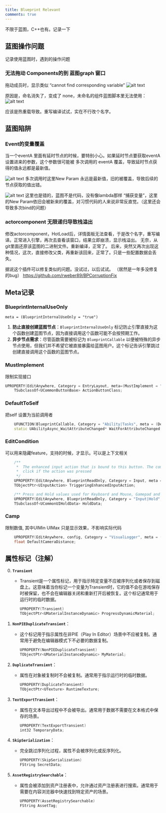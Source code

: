 ```yaml
---
title: Blueprint Relevant
comments: true
---
```


不限于蓝图，C++也有。记录一下

## 蓝图操作问题
记录使用蓝图时，遇到的操作问题

### 无法拖动 Components的到  蓝图graph 窗口

拖动成员时，显示类似 “cannot find corresponding variable”
![alt text](../../assets/images/BluePrint_image-2.png)

原因是，命名消失了，变成了 none，未命名的组件蓝图脚本里无法使用：
![alt text](../../assets/images/BluePrint_image-3.png)

应该是热重载导致。重写编译试试，实在不行改个名字。



## 蓝图陷阱

### Event的变量覆盖
当一个eventA 里面有延时节点的时候，要特别小心。如果延时节点要获取eventA 设置进来的参数，这个参数很可能被 多次调用的 eventA 覆盖，导致延时节点获得的值永远都是最新值。

![alt text](../../assets/images/BluePrint_image.png)
多次调用时这里New Param 永远是最新值，旧的被覆盖，导致后续的节点获取的值出错。

![alt text](../../assets/images/BluePrint_image-1.png)
这里也是错的，蓝图不是代码，没有像lambda那样 “捕获变量”，这里的New Param依旧会被新来的覆盖，对习惯代码的人来说非常反直觉。（这里还会导致多次bind的问题）


### actorcomponent 无限递归导致栈溢出
修改actorcomponent，HotLoad后，详情面板无法查看，于是改个名字，重写编译。正常进入引擎，再次去查看该窗口，结果立即崩溃，显示栈溢出。
无奈，从git里面还原该蓝图的二进制文件。重新编译，正常了。
后来，突然又再次出现这种情况，这次，直接修改父类，再重新该回来，正常了。只是一些配置数据会丢失。

据说这个插件可以修复类似的问题。没试过，以后试试。
（居然是一年多没修复的bug）
https://github.com/rweber89/BPCorruptionFix


## Meta记录


### BlueprintInternalUseOnly

`meta = (BlueprintInternalUseOnly = "true")`

1. **防止直接创建蓝图节点**：`BlueprintInternalUseOnly` 标记防止引擎直接为这个函数创建蓝图节点，因为直接调用这个函数可能不会按预期工作。
2. **异步节点需求**：尽管函数需要被标记为 `BlueprintCallable` 以便被特殊的异步节点使用，但我们并不希望它被直接暴露给蓝图用户。这个标记告诉引擎跳过创建直接调用这个函数的蓝图节点。

### MustImplement
限制实现接口
``` cpp
UPROPERTY(EditAnywhere, Category = EntryLayout, meta=(MustImplement = "/Script/CommonUI.CommonBoundActionButtonInterface"))
	TSubclassOf<UCommonButtonBase> ActionButtonClass;

```
### DefaultToSelf
把self 设置为当前调用者
``` cpp
	UFUNCTION(BlueprintCallable, Category = "Ability|Tasks", meta = (DefaultToSelf = "TargetActor", BlueprintInternalUseOnly = "TRUE"))
	static UAbilityAsync_WaitAttributeChanged* WaitForAttributeChanged(AActor* TargetActor, FGameplayAttribute Attribute, bool OnlyTriggerOnce = false)

```
### EditCondition

可以用来隐藏feature，支持的时候，才显示。可以是上下文相关
```cpp
	/** 
	 *	The enhanced input action that is bound to this button. The common input manager will trigger this button to 
	 *	click if the action was pressed 
	 */
	UPROPERTY(EditAnywhere, BlueprintReadOnly, Category = Input, meta = (EditCondition = "CommonInput.CommonInputSettings.IsEnhancedInputSupportEnabled", EditConditionHides))
	TObjectPtr<UInputAction> TriggeringEnhancedInputAction;

    /** Press and Hold values used for Keyboard and Mouse, Gamepad and Touch, depending on the current input type */
	UPROPERTY(EditAnywhere, BlueprintReadOnly, Category = "Input|Hold", meta = (EditCondition="bRequiresHold", ExposeOnSpawn = true))
	TSubclassOf<UCommonUIHoldData> HoldData;
```

### Camp
限制数值, 其中UIMin UIMax 只是显示效果，不影响实际代码
``` cpp
	UPROPERTY(EditAnywhere, config, Category = "VisualLogger", meta = (ClampMin = "10", ClampMax = "1000", UIMin = "10", UIMax = "1000"))
	float DefaultCameraDistance;

```


## 属性标记（注解）

0. **`Transient`**
    - Transient是一个属性标记，用于指示特定变量不应被序列化或者保存到磁盘上。这意味着当你标记一个变量为Transient时，它的值不会在游戏保存时被保留，也不会在编辑器关闭和重新打开后被恢复。这个标记通常用于运行时的临时数据。
        ```cpp
        UPROPERTY(Transient)
        TObjectPtr<UMaterialInstanceDynamic> ProgressDynamicMaterial;
        ```

1. **`NonPIEDuplicateTransient`**：
   - 这个标记用于指示属性在非PIE（Play In Editor）场景中不应被复制。通常用于避免在编辑器模式下不必要的数据复制。
   
     ```cpp
     UPROPERTY(NonPIEDuplicateTransient)
     TObjectPtr<UMaterialInstanceDynamic> MyMaterial;
     ```

2. **`DuplicateTransient`**：
   - 属性在对象被复制时不会被复制。通常用于指示运行时的临时数据。
   
     ```cpp
     UPROPERTY(DuplicateTransient)
     TObjectPtr<UTexture> RuntimeTexture;
     ```

3. **`TextExportTransient`**：
   - 属性在文本导出过程中不会被导出。通常用于数据不需要在文本格式中保存的场景。
   
     ```cpp
     UPROPERTY(TextExportTransient)
     int32 TemporaryData;
     ```

4. **`SkipSerialization`**：
   - 完全跳过序列化过程，属性不会被序列化或反序列化。
   
     ```cpp
     UPROPERTY(SkipSerialization)
     FString SecretData;
     ```

5. **`AssetRegistrySearchable`**：
   - 属性会被添加到资产注册表中，允许通过资产注册表进行搜索。通常用于需要在内容浏览器中快速找到特定资产的场景。
   
     ```cpp
     UPROPERTY(AssetRegistrySearchable)
     FString AssetTag;
     ```